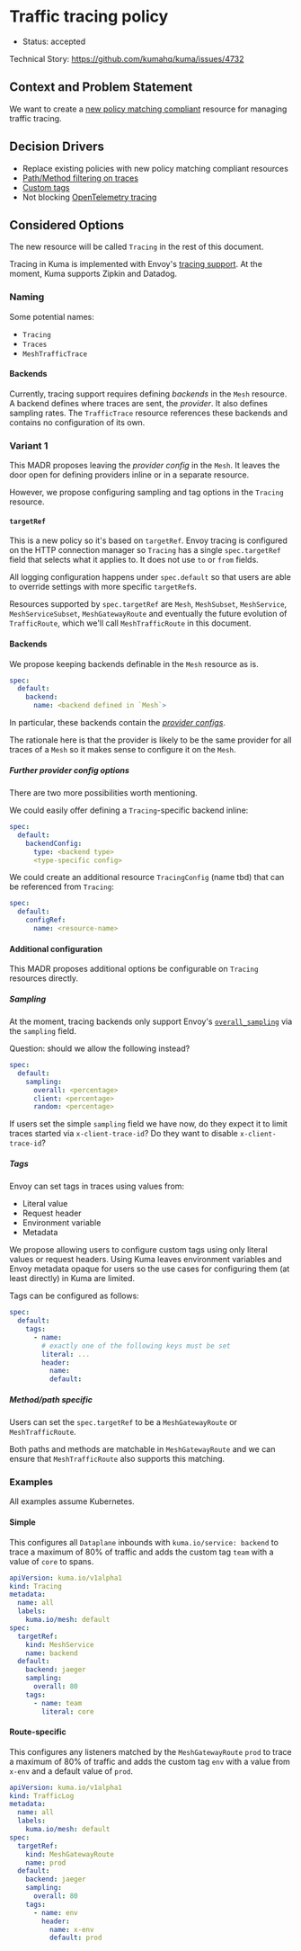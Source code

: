 # Traffic tracing policy

- Status: accepted

Technical Story: https://github.com/kumahq/kuma/issues/4732

## Context and Problem Statement

We want to create a [new policy matching compliant](https://github.com/kumahq/kuma/blob/22c157d4adac7f518b1b49939c7e9ea4d2a1876c/docs/madr/decisions/005-policy-matching.md)
resource for managing traffic tracing.

## Decision Drivers

- Replace existing policies with new policy matching compliant resources
- [Path/Method filtering on traces](https://github.com/kumahq/kuma/issues/3335)
- [Custom tags](https://github.com/kumahq/kuma/issues/3275)
- Not blocking [OpenTelemetry tracing](https://github.com/kumahq/kuma/issues/3690)

## Considered Options

The new resource will be called `Tracing` in the rest of this document.

Tracing in Kuma is implemented with Envoy's [tracing
support](https://www.envoyproxy.io/docs/envoy/latest/intro/arch_overview/observability/tracing).
At the moment, Kuma supports Zipkin and Datadog.

### Naming

Some potential names:

- `Tracing`
- `Traces`
- `MeshTrafficTrace`

#### Backends

Currently, tracing support requires defining _backends_ in the `Mesh` resource. A backend defines where traces are sent, the _provider_. It also defines sampling rates. The `TrafficTrace` resource references these backends and contains no configuration of its own.

### Variant 1

This MADR proposes leaving the _provider config_ in the `Mesh`.
It leaves the door open for defining providers inline or in a separate
resource.

However, we propose configuring sampling and tag options in the `Tracing`
resource.

#### `targetRef`

This is a new policy so it's based on `targetRef`. Envoy tracing is configured
on the HTTP connection manager so `Tracing` has a single `spec.targetRef` field
that selects what it applies to. It does not use `to` or `from` fields.

All logging configuration happens under `spec.default` so that users are able to
override settings with more specific `targetRef`s.

Resources supported by `spec.targetRef` are `Mesh`, `MeshSubset`, `MeshService`,
`MeshServiceSubset`, `MeshGatewayRoute` and eventually the future
evolution of `TrafficRoute`, which we'll call `MeshTrafficRoute` in this
document.

#### Backends

We propose keeping backends definable in the `Mesh` resource as is.

```yaml
spec:
  default:
    backend:
      name: <backend defined in `Mesh`>
```

In particular, these backends contain the [_provider
configs_](https://www.envoyproxy.io/docs/envoy/latest/api-v3/config/trace/v3/http_tracer.proto#envoy-v3-api-msg-config-trace-v3-tracing-http).

The rationale here is that the provider is likely to be the same provider for all
traces of a `Mesh` so it makes sense to configure it on the `Mesh`.

##### Further provider config options

There are two more possibilities worth mentioning.

We could easily offer defining a `Tracing`-specific backend inline:

```yaml
spec:
  default:
    backendConfig:
      type: <backend type>
      <type-specific config>
```

We could create an additional resource `TracingConfig` (name tbd) that can be referenced
from `Tracing`:

```yaml
spec:
  default:
    configRef:
      name: <resource-name>
```

#### Additional configuration

This MADR proposes additional options be configurable on `Tracing` resources
directly.

##### Sampling

At the moment, tracing backends only support Envoy's
[`overall_sampling`](https://www.envoyproxy.io/docs/envoy/latest/api-v3/extensions/filters/network/http_connection_manager/v3/http_connection_manager.proto#envoy-v3-api-field-extensions-filters-network-http-connection-manager-v3-httpconnectionmanager-tracing-overall-sampling)
via the `sampling` field.

Question: should we allow the following instead?

```yaml
spec:
  default:
    sampling:
      overall: <percentage>
      client: <percentage>
      random: <percentage>
```

If users set the simple `sampling` field we have now,
do they expect it to limit traces started via `x-client-trace-id`?
Do they want to disable `x-client-trace-id`?

##### Tags

Envoy can set tags in traces using values from:

- Literal value
- Request header
- Environment variable
- Metadata

We propose allowing users to configure custom tags using only literal values or
request headers. Using Kuma leaves environment variables and Envoy metadata
opaque for users so the use cases for configuring them (at least directly)
in Kuma are limited.

Tags can be configured as follows:

```yaml
spec:
  default:
    tags:
      - name:
        # exactly one of the following keys must be set
        literal: ...
        header:
          name:
          default:
```

##### Method/path specific

Users can set the `spec.targetRef` to be a `MeshGatewayRoute` or
`MeshTrafficRoute`.

Both paths and methods are matchable in `MeshGatewayRoute` and we can ensure
that `MeshTrafficRoute` also supports this matching.

### Examples

All examples assume Kubernetes.

#### Simple

This configures all `Dataplane` inbounds with `kuma.io/service: backend` to
trace a maximum of 80% of traffic and adds the custom tag `team` with a value of
`core` to spans.

```yaml
apiVersion: kuma.io/v1alpha1
kind: Tracing
metadata:
  name: all
  labels:
    kuma.io/mesh: default
spec:
  targetRef:
    kind: MeshService
    name: backend
  default:
    backend: jaeger
    sampling:
      overall: 80
    tags:
      - name: team
        literal: core
```

#### Route-specific

This configures any listeners matched by the `MeshGatewayRoute` `prod`
to trace a maximum of 80% of traffic and adds the custom tag `env`
with a value from `x-env` and a default value of `prod`.

```yaml
apiVersion: kuma.io/v1alpha1
kind: TrafficLog
metadata:
  name: all
  labels:
    kuma.io/mesh: default
spec:
  targetRef:
    kind: MeshGatewayRoute
    name: prod
  default:
    backend: jaeger
    sampling:
      overall: 80
    tags:
      - name: env
        header:
          name: x-env
          default: prod
```
